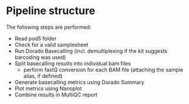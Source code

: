 # Pipeline structure

The following steps are performed:

- Read pod5 folder
- Check for a valid samplesheet
- Run Dorado Basecalling (incl. demultiplexing if the kit suggests barcoding was used)
- Split basecalling results into individual bam files
  - perform fastQ conversion for each BAM file (attaching the sample alias, if defined)
- Generate basecalling metrics using Dorado Summary
- Plot metrics using Nanoplot
- Combine results in MultiQC report



